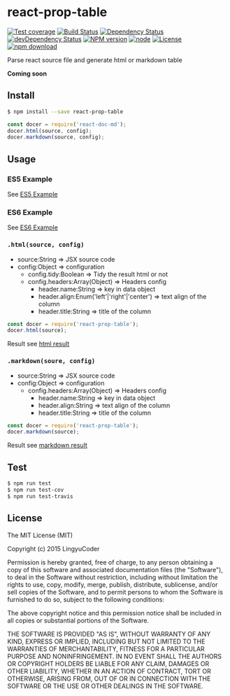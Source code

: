 # react-prop-table

[![Test coverage](https://img.shields.io/coveralls/LingyuCoder/react-prop-table.svg?style=flat-square)](https://coveralls.io/r/LingyuCoder/react-prop-table?branch=master)
[![Build Status](https://travis-ci.org/LingyuCoder/react-prop-table.png)](https://travis-ci.org/LingyuCoder/react-prop-table)
[![Dependency Status](https://david-dm.org/LingyuCoder/react-prop-table.svg)](https://david-dm.org/LingyuCoder/react-prop-table)
[![devDependency Status](https://david-dm.org/LingyuCoder/react-prop-table/dev-status.svg)](https://david-dm.org/LingyuCoder/react-prop-table#info=devDependencies)
[![NPM version](http://img.shields.io/npm/v/react-prop-table.svg?style=flat-square)](http://npmjs.org/package/react-prop-table)
[![node](https://img.shields.io/badge/node.js-%3E=_4.0-green.svg?style=flat-square)](http://nodejs.org/download/)
[![License](http://img.shields.io/npm/l/react-prop-table.svg?style=flat-square)](LICENSE)
[![npm download](https://img.shields.io/npm/dm/react-prop-table.svg?style=flat-square)](https://npmjs.org/package/react-prop-table)

Parse react source file and generate html or markdown table

**Coming soon**

## Install

```bash
$ npm install --save react-prop-table
```

```javascript
const docer = require('react-doc-md');
docer.html(source, config);
docer.markdown(source, config);
```

## Usage

### ES5 Example

See [ES5 Example](test/src/es5.jsx)

### ES6 Example

See [ES6 Example](test/src/es6.jsx)

### `.html(source, config)`

* source:String => JSX source code
* config:Object => configuration
  * config.tidy:Boolean => Tidy the result html or not
  * config.headers:Array(Object) => Headers config
    * header.name:String => key in data object
    * header.align:Enum('left'|'right'|'center') => text align of the column
    * header.title:String => title of the column

```javascript
const docer = require('react-prop-table');
docer.html(source);
```

Result see [html result](test/result/table.html)

### `.markdown(soure, config)`

* source:String => JSX source code
* config:Object => configuration
  * config.headers:Array(Object) => Headers config
    * header.name:String => key in data object
    * header.align:String => text align of the column
    * header.title:String => title of the column

```javascript
const docer = require('react-prop-table');
docer.markdown(source);
```

Result see [markdown result](test/result/table.md)

## Test

```bash
$ npm run test
$ npm run test-cov
$ npm run test-travis
```

## License

The MIT License (MIT)

Copyright (c) 2015 LingyuCoder

Permission is hereby granted, free of charge, to any person obtaining a copy
of this software and associated documentation files (the "Software"), to deal
in the Software without restriction, including without limitation the rights
to use, copy, modify, merge, publish, distribute, sublicense, and/or sell
copies of the Software, and to permit persons to whom the Software is
furnished to do so, subject to the following conditions:

The above copyright notice and this permission notice shall be included in all
copies or substantial portions of the Software.

THE SOFTWARE IS PROVIDED "AS IS", WITHOUT WARRANTY OF ANY KIND, EXPRESS OR
IMPLIED, INCLUDING BUT NOT LIMITED TO THE WARRANTIES OF MERCHANTABILITY,
FITNESS FOR A PARTICULAR PURPOSE AND NONINFRINGEMENT. IN NO EVENT SHALL THE
AUTHORS OR COPYRIGHT HOLDERS BE LIABLE FOR ANY CLAIM, DAMAGES OR OTHER
LIABILITY, WHETHER IN AN ACTION OF CONTRACT, TORT OR OTHERWISE, ARISING FROM,
OUT OF OR IN CONNECTION WITH THE SOFTWARE OR THE USE OR OTHER DEALINGS IN THE
SOFTWARE.
